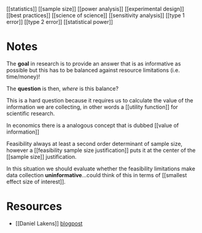 [[statistics]]
[[sample size]]
[[power analysis]]
[[experimental design]]
[[best practices]]
[[science of science]]
[[sensitivity analysis]]
[[type 1 error]]
[[type 2 error]]
[[statistical power]]

# Notes
The **goal** in research is to provide an answer that is as informative as possible but this has to be balanced against resource limitations (i.e. time/money)!

The **question** is then, *where* is this balance? 

This is a hard question because it requires us to calculate the value of the information we are collecting, in other words a [[utility function]] for scientific research.

In economics there is a analogous concept that is dubbed [[value of information]]

Feasibility always at least a second order determinant of sample size, however a [[feasibility sample size justification]] puts it at the center of the [[sample size]] justification.

In this situation we should evaluate whether the feasibility limitations make data collection **uninformative**...could think of this in terms of [[smallest effect size of interest]].

# Resources
- [[Daniel Lakens]] [blogpost](https://daniellakens.blogspot.com/2020/08/feasibility-sample-size-justification.html)